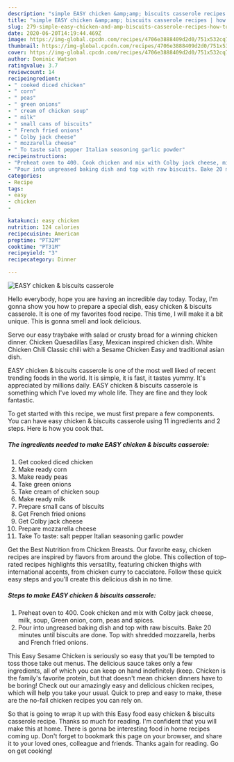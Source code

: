 ```yaml
---
description: "simple EASY chicken &amp;amp; biscuits casserole recipes | how to make easy EASY chicken &amp;amp; biscuits casserole"
title: "simple EASY chicken &amp;amp; biscuits casserole recipes | how to make easy EASY chicken &amp;amp; biscuits casserole"
slug: 279-simple-easy-chicken-and-amp-biscuits-casserole-recipes-how-to-make-easy-easy-chicken-and-amp-biscuits-casserole
date: 2020-06-20T14:19:44.469Z
image: https://img-global.cpcdn.com/recipes/4706e3888409d2d0/751x532cq70/easy-chicken-biscuits-casserole-recipe-main-photo.jpg
thumbnail: https://img-global.cpcdn.com/recipes/4706e3888409d2d0/751x532cq70/easy-chicken-biscuits-casserole-recipe-main-photo.jpg
cover: https://img-global.cpcdn.com/recipes/4706e3888409d2d0/751x532cq70/easy-chicken-biscuits-casserole-recipe-main-photo.jpg
author: Dominic Watson
ratingvalue: 3.7
reviewcount: 14
recipeingredient:
- " cooked diced chicken"
- " corn"
- " peas"
- " green onions"
- " cream of chicken soup"
- " milk"
- " small cans of biscuits"
- " French fried onions"
- " Colby jack cheese"
- " mozzarella cheese"
- " To taste salt pepper Italian seasoning garlic powder"
recipeinstructions:
- "Preheat oven to 400. Cook chicken and mix with Colby jack cheese, milk, soup, Green onion, corn, peas and spices."
- "Pour into ungreased baking dish and top with raw biscuits. Bake 20 minutes until biscuits are done. Top with shredded mozzarella, herbs and French fried onions."
categories:
- Recipe
tags:
- easy
- chicken
- 

katakunci: easy chicken  
nutrition: 124 calories
recipecuisine: American
preptime: "PT32M"
cooktime: "PT31M"
recipeyield: "3"
recipecategory: Dinner

---
```



![EASY chicken &amp; biscuits casserole](https://img-global.cpcdn.com/recipes/4706e3888409d2d0/751x532cq70/easy-chicken-biscuits-casserole-recipe-main-photo.jpg)

Hello everybody, hope you are having an incredible day today. Today, I'm gonna show you how to prepare a special dish, easy chicken &amp; biscuits casserole. It is one of my favorites food recipe. This time, I will make it a bit unique. This is gonna smell and look delicious.

Serve our easy traybake with salad or crusty bread for a winning chicken dinner. Chicken Quesadillas Easy, Mexican inspired chicken dish. White Chicken Chili Classic chili with a Sesame Chicken Easy and traditional asian dish.

EASY chicken &amp; biscuits casserole is one of the most well liked of recent trending foods in the world. It is simple, it is fast, it tastes yummy. It's appreciated by millions daily. EASY chicken &amp; biscuits casserole is something which I've loved my whole life. They are fine and they look fantastic.


To get started with this recipe, we must first prepare a few components. You can have easy chicken &amp; biscuits casserole using 11 ingredients and 2 steps. Here is how you cook that.

<!--inarticleads1-->

##### The ingredients needed to make EASY chicken &amp; biscuits casserole:

1. Get  cooked diced chicken
1. Make ready  corn
1. Make ready  peas
1. Take  green onions
1. Take  cream of chicken soup
1. Make ready  milk
1. Prepare  small cans of biscuits
1. Get  French fried onions
1. Get  Colby jack cheese
1. Prepare  mozzarella cheese
1. Take  To taste: salt pepper Italian seasoning garlic powder


Get the Best Nutrition from Chicken Breasts. Our favorite easy, chicken recipes are inspired by flavors from around the globe. This collection of top-rated recipes highlights this versatilty, featuring chicken thighs with international accents, from chicken curry to cacciatore. Follow these quick easy steps and you&#39;ll create this delicious dish in no time. 

<!--inarticleads2-->

##### Steps to make EASY chicken &amp; biscuits casserole:

1. Preheat oven to 400. Cook chicken and mix with Colby jack cheese, milk, soup, Green onion, corn, peas and spices.
1. Pour into ungreased baking dish and top with raw biscuits. Bake 20 minutes until biscuits are done. Top with shredded mozzarella, herbs and French fried onions.


This Easy Sesame Chicken is seriously so easy that you&#39;ll be tempted to toss those take out menus. The delicious sauce takes only a few ingredients, all of which you can keep on hand indefinitely (keep. Chicken is the family&#39;s favorite protein, but that doesn&#39;t mean chicken dinners have to be boring! Check out our amazingly easy and delicious chicken recipes, which will help you take your usual. Quick to prep and easy to make, these are the no-fail chicken recipes you can rely on. 

So that is going to wrap it up with this Easy food easy chicken &amp; biscuits casserole recipe. Thanks so much for reading. I'm confident that you will make this at home. There is gonna be interesting food in home recipes coming up. Don't forget to bookmark this page on your browser, and share it to your loved ones, colleague and friends. Thanks again for reading. Go on get cooking!
